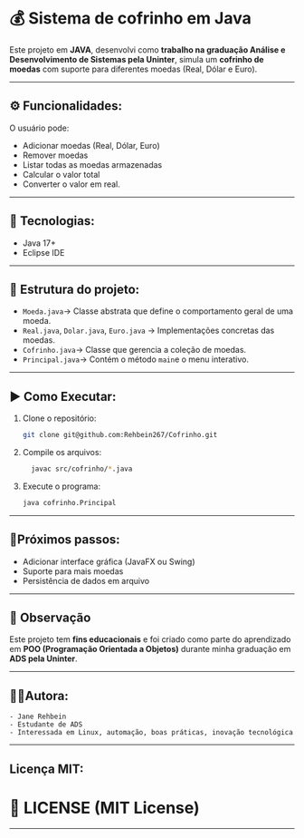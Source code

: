 # :moneybag: Sistema de cofrinho em Java
Este projeto em **JAVA**, desenvolvi como **trabalho na graduação Análise e Desenvolvimento de Sistemas pela Uninter**, simula um **cofrinho de moedas** com suporte para diferentes moedas (Real, Dólar e Euro).

---

## :gear: Funcionalidades:
O usuário pode:
- Adicionar moedas (Real, Dólar, Euro)
- Remover moedas
- Listar todas as moedas armazenadas
- Calcular o valor total
- Converter o valor em real.

---

## 🚀 Tecnologias:
- Java 17+
- Eclipse IDE

---

## 📂 Estrutura do projeto:
- `Moeda.java`-> Classe abstrata que define o comportamento geral de uma moeda.
- `Real.java`, `Dolar.java`, `Euro.java` -> Implementações concretas das moedas.
- `Cofrinho.java`-> Classe que gerencia a coleção de moedas.
- `Principal.java`-> Contém o método `main`e o menu interativo.

---

## ▶️ Como Executar:
1. Clone o repositório:
   ```bash
   git clone git@github.com:Rehbein267/Cofrinho.git
   ```

2. Compile os arquivos:
   ```bash
     javac src/cofrinho/*.java
   ```
3. Execute o programa:
    ```bash
   java cofrinho.Principal
   ```
---

## 📌Próximos passos:
 - Adicionar interface gráfica (JavaFX ou Swing)
 - Suporte para mais moedas
 - Persistência de dados em arquivo

---

## 📖 Observação
Este projeto tem **fins educacionais** e foi criado como parte do aprendizado em **POO (Programação Orientada a Objetos)** durante minha graduação em **ADS pela Uninter**.

---

## 👩‍💻Autora:
    - Jane Rehbein
    - Estudante de ADS
    - Interessada em Linux, automação, boas práticas, inovação tecnológica

---

## Licença MIT:
# 📌 LICENSE (MIT License)

---



